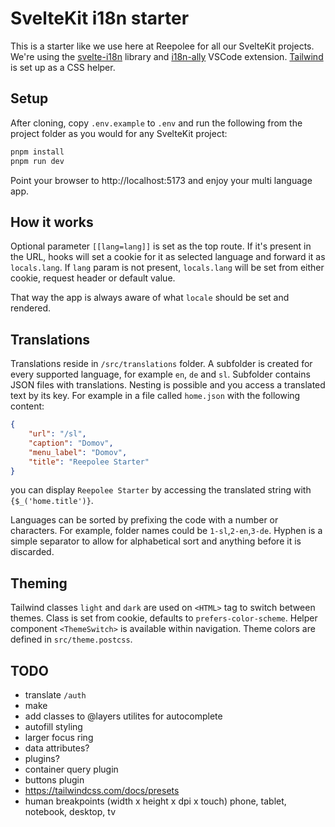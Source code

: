 # SvelteKit i18n starter

This is a starter like we use here at Reepolee for all our SvelteKit projects. We're using the [svelte-i18n](https://github.com/kaisermann/svelte-i18n) library and [i18n-ally](https://github.com/lokalise/i18n-ally) VSCode extension. [Tailwind](https://tailwindcss.com/) is set up as a CSS helper.

## Setup

After cloning, copy `.env.example` to `.env` and run the following from the project folder as you would for any SvelteKit project:

```bash
pnpm install
pnpm run dev
```

Point your browser to http://localhost:5173 and enjoy your multi language app.

## How it works

Optional parameter `[[lang=lang]]` is set as the top route. If it's present in the URL, hooks will set a cookie for it as selected language and forward it as `locals.lang`. If `lang` param is not present, `locals.lang` will be set from either cookie, request header or default value.

That way the app is always aware of what `locale` should be set and rendered.

## Translations

Translations reside in `/src/translations` folder. A subfolder is created for every supported language, for example `en`, `de` and `sl`. Subfolder contains JSON files with translations. Nesting is possible and you access a translated text by its key. For example in a file called `home.json` with the following content:

```json
{
	"url": "/sl",
	"caption": "Domov",
	"menu_label": "Domov",
	"title": "Reepolee Starter"
}
```

you can display `Reepolee Starter` by accessing the translated string with `{$_('home.title')}`.

Languages can be sorted by prefixing the code with a number or characters. For example, folder names could be `1-sl`,`2-en`,`3-de`. Hyphen is a simple separator to allow for alphabetical sort and anything before it is discarded.

## Theming

Tailwind classes `light` and `dark` are used on `<HTML>` tag to switch between themes. Class is set from cookie, defaults to `prefers-color-scheme`. Helper component `<ThemeSwitch>` is available within navigation. Theme colors are defined in `src/theme.postcss`.

## TODO

- translate `/auth`
- make <LanguageSwitcher>
- add classes to @layers utilites for autocomplete
- autofill styling
- larger focus ring
- data attributes?
- plugins?
- container query plugin
- buttons plugin
- https://tailwindcss.com/docs/presets
- human breakpoints (width x height x dpi x touch) phone, tablet, notebook, desktop, tv
